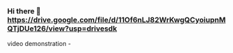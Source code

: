 ### Hi there 👋https://drive.google.com/file/d/11Of6nLJ82WrKwgQCyoiupnMQTjDUe126/view?usp=drivesdk
video demonstration - 
<!--
**karthi-T8/karthi-T8** is a ✨ _special_ ✨ repository because its `README.md` (this file) appears on your GitHub profile.

Here are some ideas to get you started:

- 🔭 I’m currently working on ...
- 🌱 I’m currently learning ...
- 👯 I’m looking to collaborate on ...
- 🤔 I’m looking for help with ...
- 💬 Ask me about ...
- 📫 How to reach me: ...
- 😄 Pronouns: ...
- ⚡ Fun fact: ...
-->
